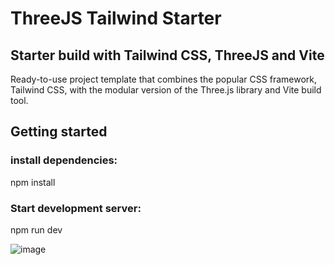 # ThreeJS Tailwind Starter
## Starter build with Tailwind CSS, ThreeJS and Vite
Ready-to-use project template that combines the popular CSS framework, Tailwind CSS, with the modular version of the Three.js library and Vite build tool.

## Getting started
### install dependencies:
npm install
### Start development server:
npm run dev

![image](https://github.com/JestemAl/ThreeJS-Tailwind-Template/assets/109527983/1a37ae70-f55d-4462-887e-8997815c976e)


